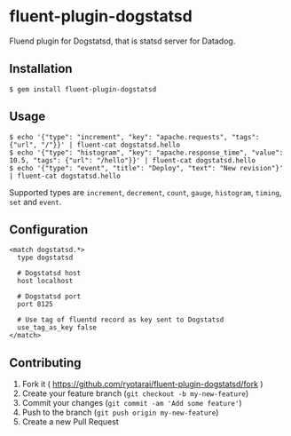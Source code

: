 # fluent-plugin-dogstatsd

Fluend plugin for Dogstatsd, that is statsd server for Datadog.

## Installation

    $ gem install fluent-plugin-dogstatsd

## Usage

```
$ echo '{"type": "increment", "key": "apache.requests", "tags": {"url", "/"}}' | fluent-cat dogstatsd.hello
$ echo '{"type": "histogram", "key": "apache.response_time", "value": 10.5, "tags": {"url": "/hello"}}' | fluent-cat dogstatsd.hello
$ echo '{"type": "event", "title": "Deploy", "text": "New revision"}' | fluent-cat dogstatsd.hello
```

Supported types are `increment`, `decrement`, `count`, `gauge`, `histogram`, `timing`, `set` and `event`.

## Configuration

```
<match dogstatsd.*>
  type dogstatsd

  # Dogstatsd host
  host localhost

  # Dogstatsd port
  port 8125

  # Use tag of fluentd record as key sent to Dogstatsd
  use_tag_as_key false
</match>
```

## Contributing

1. Fork it ( https://github.com/ryotarai/fluent-plugin-dogstatsd/fork )
2. Create your feature branch (`git checkout -b my-new-feature`)
3. Commit your changes (`git commit -am 'Add some feature'`)
4. Push to the branch (`git push origin my-new-feature`)
5. Create a new Pull Request
